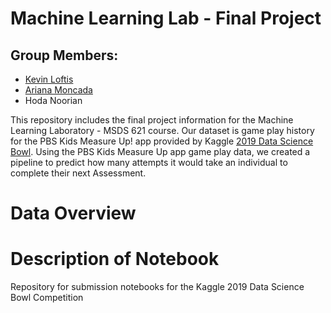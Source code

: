 # Machine Learning Lab - Final Project
## Group Members:
- [Kevin Loftis](https://github.com/loftiskg)
- [Ariana Moncada](https://github.com/arianamoncada)
- Hoda Noorian 

This repository includes the final project information for the Machine Learning Laboratory - MSDS 621 course.
Our dataset is game play history for the PBS Kids Measure Up! app provided by Kaggle [2019 Data Science Bowl](https://www.kaggle.com/c/data-science-bowl-2019).
Using the PBS Kids Measure Up app game play data, we created a pipeline to predict how many attempts it would take an individual to complete their next Assessment.

# Data Overview 



# Description of Notebook




Repository for submission notebooks for the Kaggle 2019 Data Science Bowl Competition
